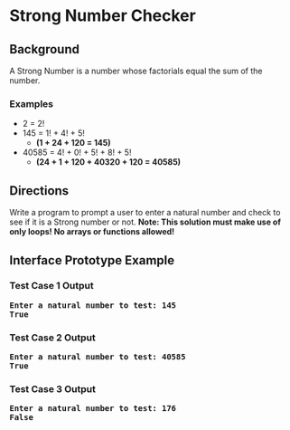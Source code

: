 # Strong Number Checker

## Background
A Strong Number is a number whose factorials equal the sum of the number.

### Examples
<ul>
<li>2 = 2!</li>

<li>145 = 1! + 4! + 5!
<ul><li><b>(1  + 24 + 120 = 145)</b></li></li></ul>
         
<li>40585 = 4! + 0! + 5! + 8! + 5!
<ul><li><b>(24 + 1  + 120 + 40320 + 120 = 40585)</b></li></li></ul>
</ul>

## Directions
Write a program to prompt a user to enter a natural number and check to see if it is a Strong number or not. <b>Note: This solution must make use of only loops! No arrays or functions allowed!</b>

## Interface Prototype Example

### Test Case 1 Output
<pre><b>Enter a natural number to test: 145
True</b></pre>
### Test Case 2 Output
<pre><b>Enter a natural number to test: 40585
True</b></pre>
### Test Case 3 Output
<pre><b>Enter a natural number to test: 176
False</b></pre>




